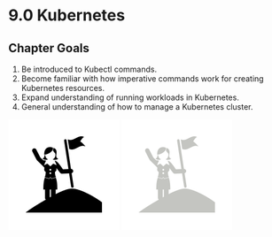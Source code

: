 # 9.0 Kubernetes

## Chapter Goals

 1. Be introduced to Kubectl commands.
 2. Become familiar with how imperative commands work for creating Kubernetes resources.
 3. Expand understanding of running workloads in Kubernetes.
 4. General understanding of how to manage a Kubernetes cluster.

![goals image](../../img/goals_light.svg ':size=100x100 :class=light-mode-icon :alt= goal image; light mode')
![goals image](../../img/goals_dark.svg ':size=100x100 :class=dark-mode-icon :alt= goal image; dark mode')
